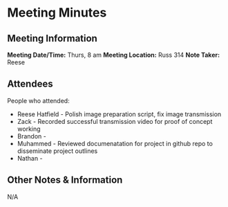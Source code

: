 # Meeting Minutes
## Meeting Information
**Meeting Date/Time:** Thurs, 8 am
**Meeting Location:** Russ 314
**Note Taker:** Reese

## Attendees
People who attended:
- Reese Hatfield - Polish image preparation script, fix image transmission
- Zack - Recorded successful transmission video for proof of concept working
- Brandon - 
- Muhammed - Reviewed documenatation for project in github repo to disseminate project outlines
- Nathan - 
## Other Notes & Information
N/A

